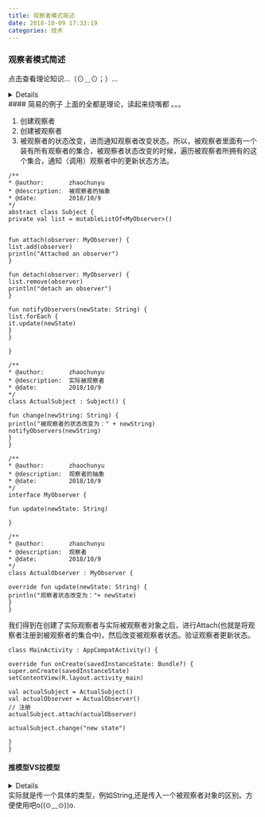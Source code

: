 ```yaml
---
title: 观察者模式简述
date: 2018-10-09 17:33:19
categories: 技术
---
```

### 观察者模式简述
点击查看理论知识…（⊙＿⊙；）…
<details>
观察者模式是对象的行为模式，又叫发布-订阅(Publish/Subscribe)模式、模型-视图(Model/View)模式、源-监听器(Source/Listener)模式或从属者(Dependents)模式。
观察者模式定义了一种一对多的依赖关系，让多个观察者对象同时监听某一个主题对象。这个主题对象在状态上发生变化时，会通知所有观察者对象，使它们能够自动更新自己。
**观察者模式所涉及的角色有**  
**抽象主题角色：**抽象主题角色吧所有对观察者对象的引用保存在一个聚集里面。每个主题都可以有任何数量的观察者。抽象主题提供一个借口，可以增加和删除观察者对象，抽象主题角色又叫做抽象被观察者（Observable）角色。  
**具体主题角色**：将有关状态存入具体观察者对象；在具体主题的内部状态改变时，给所有登记过的观察者发出通知。具体主题角色又叫做具体被观察者(Concrete Observable)角色。  
**抽象观察者：**为所有的具体观察者定义一个接口，在得到主题的通知时更新自己，这个接口叫做更新接口。  
**具体观察者：**存储与主题的状态自恰的状态。具体观察者角色实现抽象观察者角色所要求的更新接口，以便使本身的状态与主题的状态 像协调。如果需要，具体观察者角色可以保持一个指向具体主题对象的引用。  
</details>
<!--more-->
#### 简易的例子
上面的全都是理论，读起来绕嘴都 。。。

1. 创建观察者
2. 创建被观察者
3. 被观察者的状态改变，进而通知观察者改变状态。所以，被观察者里面有一个装有所有观察者的集合，被观察者状态改变的时候，遍历被观察者所拥有的这个集合，通知（调用）观察者中的更新状态方法。

```
/**
* @author:       zhaochunyu
* @description:  被观察者的抽象
* @date:         2018/10/9
*/
abstract class Subject {
private val list = mutableListOf<MyObserver>()


fun attach(observer: MyObserver) {
list.add(observer)
println("Attached an observer")
}

fun detach(observer: MyObserver) {
list.remove(observer)
println("detach an observer")
}

fun notifyObservers(newState: String) {
list.forEach {
it.update(newState)
}
}

}
```
```
/**
* @author:       zhaochunyu
* @description:  实际被观察者
* @date:         2018/10/9
*/
class ActualSubject : Subject() {

fun change(newString: String) {
println("被观察者的状态改变为：" + newString)
notifyObservers(newString)
}
}
```

```
/**
* @author:       zhaochunyu
* @description:  观察者的抽象
* @date:         2018/10/9
*/
interface MyObserver {

fun update(newState: String)

}
```
```
/**
* @author:       zhaochunyu
* @description:  观察者
* @date:         2018/10/9
*/
class ActualObserver : MyObserver {

override fun update(newState: String) {
println("观察者状态改变为："+ newState)
}
}
```
我们得到在创建了实际观察者与实际被观察者对象之后，进行Attach(也就是将观察者注册到被观察者的集合中)，然后改变被观察者状态。验证观察者更新状态。

```
class MainActivity : AppCompatActivity() {

override fun onCreate(savedInstanceState: Bundle?) {
super.onCreate(savedInstanceState)
setContentView(R.layout.activity_main)

val actualSubject = ActualSubject()
val actualObserver = ActualObserver()
// 注册
actualSubject.attach(actualObserver)

actualSubject.change("new state")

}
}
```
#### 推模型VS拉模型
<details>
在观察者模式中，又分为推模型和拉模型两种方式。  
**推模型**  
主题对象向观察者推送主题的详细信息，不管观察者是否需要，推送的信息通常是主题对象的全部或部分数据。  
**拉模型**  
主题对象在通知观察者的时候，只传递少量信息。如果观察者需要更具体的信息，由观察者主动到主题对象中获取，相当于是观察者从主题对象中拉数据。一般这种模型的实现中，会把主题对象自身通过update()方法传递给观察者，这样在观察者需要获取数据的时候，就可以通过这个引用来获取了。  
**两种模式的比较**  
　　■　　推模型是假定主题对象知道观察者需要的数据；而拉模型是主题对象不知道观察者具体需要什么数据，没有办法的情况下，干脆把自身传递给观察者，让观察者自己去按需要取值。
　　■　　推模型可能会使得观察者对象难以复用，因为观察者的update()方法是按需要定义的参数，可能无法兼顾没有考虑到的使用情况。这就意味着出现新情况的时候，就可能提供新的update()方法，或者是干脆重新实现观察者；而拉模型就不会造成这样的情况，因为拉模型下，update()方法的参数是主题对象本身，这基本上是主题对象能传递的最大数据集合了，基本上可以适应各种情况的需要。
</details>
实际就是传一个具体的类型，例如String,还是传入一个被观察者对象的区别。方便使用吧o((⊙﹏⊙))o.
